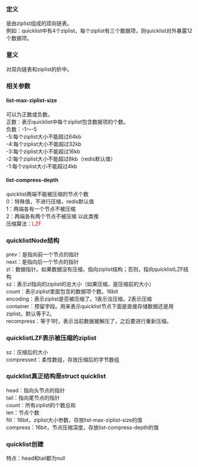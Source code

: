 ### 定义
是由ziplist组成的双向链表。  
例如：quicklist中有4个ziplist，每个ziplist有三个数据项，则quicklist对外暴露12个数据项。
### 意义
对双向链表和ziplist的折中。
### 相关参数
#### list-max-ziplist-size 
可以为正数或负数。  
正数：表示quicklist中每个ziplist包含数据项的个数。  
负数：-1～-5  
-5:每个ziplist大小不能超过64kb  
-4:每个ziplist大小不能超过32kb  
-3:每个ziplist大小不能超过16kb  
-2:每个ziplist大小不能超过8kb（redis默认值）  
-1:每个ziplist大小不能超过4kb
#### list-compress-depth
quicklist两端不能被压缩的节点个数  
0：特殊值，不进行压缩，redis默认值  
1：两端各有一个节点不被压缩  
2：两端各有两个节点不被压缩
以此类推  
压缩算法：<font color="#dd0000">LZF</font>
### quicklistNode结构
prev：是指向前一个节点的指针  
next：是指向后一个节点的指针  
zl：数据指针。如果数据没有压缩，指向ziplist结构；否则，指向quicklistLZF结构  
sz：表示zl指向的ziplist的总大小（如果压缩，是压缩前的大小）  
count：表示ziplist里面包含的数据项个数。16bit  
encoding：表示ziplist是否被压缩了。1表示没压缩，2表示压缩  
container：预留字段。用来表示quicklist节点下面是直接存储数据还是用ziplist。默认等于2。  
recompress：等于1时，表示当前数据被解压了，之后要进行重新压缩。  
### quicklistLZF表示被压缩的ziplist
sz：压缩后的大小  
compressed：柔性数组，存放压缩后的字节数组

### quicklist真正结构是struct quicklist
head：指向头节点的指针  
tail：指向尾节点的指针  
count：所有ziplist的个数总和  
len：节点个数  
fill：16bit，ziplist大小参数，存放list-max-ziplist-size的值  
compress：16bit，节点压缩深度，存放list-compress-depth的值

### quicklist创建
特点：head和tail都为null
